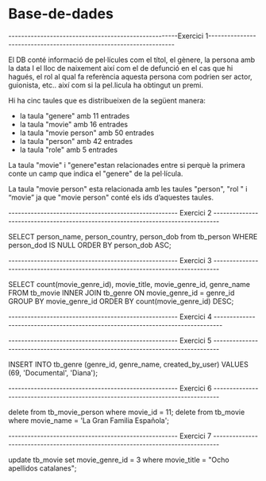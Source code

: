 # Base-de-dades

-----------------------------------------------------Exercici 1-------------------------------------------------------------------

El DB conté informació de pel·lícules com el títol, el gènere, la persona amb la data I el lloc de naixement així com el de defunció en el cas que hi hagués, el rol al qual fa referència aquesta persona com podrien ser actor, guionista, etc.. així com si la pel.licula ha obtingut un premi.

Hi ha cinc taules que es distribueixen de la següent manera:

- la taula "genere" amb 11 entrades 
- la taula "movie" amb 16 entrades 
- la taula "movie person" amb 50 entrades
- la taula "person" amb 42 entrades
- la taula "role" amb 5 entrades 

La taula "movie" i "genere"estan relacionades entre si perquè la primera conte un camp que indica el "genere" de la pel·lícula.

La taula "movie person" esta relacionada amb les taules "person", "rol " i “movie” ja que "movie person" conté els ids d’aquestes taules.


----------------------------------------------------- Exercici 2 --------------------------------------------------------------------------------

SELECT person_name, person_country, person_dob from tb_person WHERE person_dod IS NULL ORDER BY person_dob ASC;

----------------------------------------------------- Exercici 3 --------------------------------------------------------------------------------

SELECT count(movie_genre_id), movie_title, movie_genre_id, genre_name FROM tb_movie 
INNER JOIN tb_genre 
ON movie_genre_id = genre_id 
GROUP BY movie_genre_id
ORDER BY count(movie_genre_id) DESC;

----------------------------------------------------- Exercici 4 --------------------------------------------------------------------------------

----------------------------------------------------- Exercici 5 --------------------------------------------------------------------------------

INSERT INTO tb_genre (genre_id, genre_name, created_by_user)
VALUES (69, 'Documental', 'Diana');


----------------------------------------------------- Exercici 6 --------------------------------------------------------------------------------

  delete from tb_movie_person where movie_id = 11;
  delete from tb_movie where movie_name = 'La Gran Familia Española';

----------------------------------------------------- Exercici 7 --------------------------------------------------------------------------------

  update tb_movie set movie_genre_id = 3 where movie_title = "Ocho apellidos catalanes";
